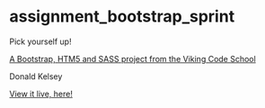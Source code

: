 assignment_bootstrap_sprint
===========================

Pick yourself up!

[A Bootstrap, HTM5 and SASS project from the Viking Code School](http://www.vikingcodeschool.com)

Donald Kelsey

[View it live, here!](http://shadefinale.github.io/assignment_bootstrap_sprint/index.html)
